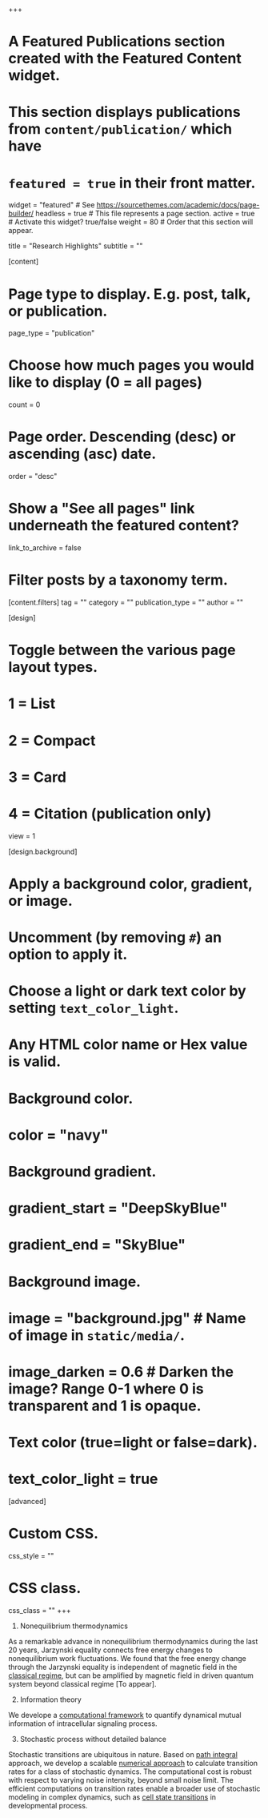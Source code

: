+++
# A Featured Publications section created with the Featured Content widget.
# This section displays publications from `content/publication/` which have
# `featured = true` in their front matter.

widget = "featured"  # See https://sourcethemes.com/academic/docs/page-builder/
headless = true  # This file represents a page section.
active = true  # Activate this widget? true/false
weight = 80  # Order that this section will appear.

title = "Research Highlights"
subtitle = ""

[content]
  # Page type to display. E.g. post, talk, or publication.
  page_type = "publication"
  
  # Choose how much pages you would like to display (0 = all pages)
  count = 0

  # Page order. Descending (desc) or ascending (asc) date.
  order = "desc"

  # Show a "See all pages" link underneath the featured content?
  link_to_archive = false

  # Filter posts by a taxonomy term.
  [content.filters]
    tag = ""
    category = ""
    publication_type = ""
    author = ""
  
[design]
  # Toggle between the various page layout types.
  #   1 = List
  #   2 = Compact
  #   3 = Card
  #   4 = Citation (publication only)
  view = 1
  
[design.background]
  # Apply a background color, gradient, or image.
  #   Uncomment (by removing `#`) an option to apply it.
  #   Choose a light or dark text color by setting `text_color_light`.
  #   Any HTML color name or Hex value is valid.
  
  # Background color.
  # color = "navy"
  
  # Background gradient.
  # gradient_start = "DeepSkyBlue"
  # gradient_end = "SkyBlue"
  
  # Background image.
  # image = "background.jpg"  # Name of image in `static/media/`.
  # image_darken = 0.6  # Darken the image? Range 0-1 where 0 is transparent and 1 is opaque.

  # Text color (true=light or false=dark).
  # text_color_light = true  
  
[advanced]
 # Custom CSS. 
 css_style = ""
 
 # CSS class.
 css_class = ""
+++

1. Nonequilibrium thermodynamics 

  As a remarkable advance in nonequilibrium thermodynamics during the last 20 years, Jarzynski equality connects free energy changes to nonequilibrium work fluctuations. We found that the free energy change through the Jarzynski equality is independent of magnetic field in the [classical regime](https://journals.aps.org/pre/abstract/10.1103/PhysRevE.91.042108), but can be amplified by magnetic field in driven quantum system beyond classical regime [To appear].
  

2. Information theory

 We develope a [computational framework](https://sites.google.com/view/dmipackage/home) to quantify dynamical mutual information of intracellular signaling process.
 
3. Stochastic process without detailed balance
  
  Stochastic transitions are ubiquitous in nature. Based on [path integral](https://aip.scitation.org/doi/abs/10.1063/1.4890968) approach, we develop a scalable [numerical approach](https://www.nature.com/articles/s41598-017-15889-2) to calculate transition rates for a class of stochastic dynamics. The computational cost is robust with respect to varying noise intensity, beyond small noise limit. The efficient computations on transition rates enable a broader use of stochastic modeling in complex dynamics, such as [cell state transitions](https://www.nature.com/articles/nmeth.4402.pdf?origin=ppub) in developmental process.



